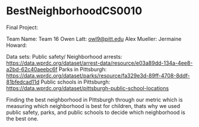 # BestNeighborhoodCS0010
Final Project:

Team Name: Team 16
Owen Latt: owl9@pitt.edu
Alex Mueller:
Jermaine Howard:


Data sets:
Public safety/ Neighborhood arrests: https://data.wprdc.org/dataset/arrest-data/resource/e03a89dd-134a-4ee8-a2bd-62c40aeebc6f 
Parks in Pittsburgh: https://data.wprdc.org/dataset/parks/resource/fa329e3d-89ff-4708-8ddf-81bfedcad11d 
Public schools in Pittsburgh: https://data.wprdc.org/dataset/pittsburgh-public-school-locations 


Finding the best neighborhood in Pittsburgh through our metric which is measuring which neighborhood is best for children, thats why we used public safety, parks, and public schools to decide which neighborhood is the best one.


